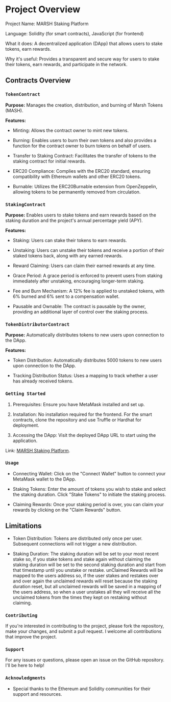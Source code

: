# Project Overview

Project Name: MARSH Staking Platform

Language: Solidity (for smart contracts), JavaScript (for frontend)

What it does: A decentralized application (DApp) that allows users to stake tokens, earn rewards.

Why it's useful: Provides a transparent and secure way for users to stake their tokens, earn rewards, and participate in the network.

## Contracts Overview

### `TokenContract`

**Purpose:** Manages the creation, distribution, and burning of Marsh Tokens (MASH).

**Features:**

- Minting: Allows the contract owner to mint new tokens.

- Burning: Enables users to burn their own tokens and also provides a function for the contract owner to burn tokens on behalf of users.

- Transfer to Staking Contract: Facilitates the transfer of tokens to the staking contract for initial rewards.

- ERC20 Compliance: Complies with the ERC20 standard, ensuring compatibility with Ethereum wallets and other ERC20 tokens.

- Burnable: Utilizes the ERC20Burnable extension from OpenZeppelin, allowing tokens to be permanently removed from circulation.

### `StakingContract`

**Purpose:** Enables users to stake tokens and earn rewards based on the staking duration and the project's annual percentage yield (APY).

**Features:**

- Staking: Users can stake their tokens to earn rewards.

- Unstaking: Users can unstake their tokens and receive a portion of their staked tokens back, along with any earned rewards.

- Reward Claiming: Users can claim their earned rewards at any time.

- Grace Period: A grace period is enforced to prevent users from staking immediately after unstaking, encouraging longer-term staking.

- Fee and Burn Mechanism: A 12% fee is applied to unstaked tokens, with 6% burned and 6% sent to a compensation wallet.

- Pausable and Ownable: The contract is pausable by the owner, providing an additional layer of control over the staking process.

### `TokenDistributorContract`

**Purpose:** Automatically distributes tokens to new users upon connection to the DApp.

**Features:**

- Token Distribution: Automatically distributes 5000 tokens to new users upon connection to the DApp.

- Tracking Distribution Status: Uses a mapping to track whether a user has already received tokens.

### `Getting Started`

1. Prerequisites: Ensure you have MetaMask installed and set up.

2. Installation: No installation required for the frontend. For the smart contracts, clone the repository and use Truffle or Hardhat for deployment.

3. Accessing the DApp: Visit the deployed DApp URL to start using the application.

Link: [MARSH Staking Platform](https://staking-platform-seven.vercel.app/).

### `Usage`

- Connecting Wallet: Click on the "Connect Wallet" button to connect your MetaMask wallet to the DApp.

- Staking Tokens: Enter the amount of tokens you wish to stake and select the staking duration. Click "Stake Tokens" to initiate the staking process.

- Claiming Rewards: Once your staking period is over, you can claim your rewards by clicking on the "Claim Rewards" button.

## Limitations

- Token Distribution: Tokens are distributed only once per user. Subsequent connections will not trigger a new distribution.

- Staking Duration: The staking duration will be set to your most recent stake so, if you stake tokens and stake again without claiming the staking duration will be set to the second staking duration and start from that timestamp until you unstake or restake. unClaimed Rewards will be mapped to the users address so, if the user stakes and restakes over and over again the unclaimed rewards will reset because the staking duration reset, but all unclaimed rewards will be saved in a mapping of the users address, so when a user unstakes all they will receive all the unclaimed tokens from the times they kept on restaking without claiming.

### `Contributing`

If you're interested in contributing to the project, please fork the repository, make your changes, and submit a pull request. I welcome all contributions that improve the project.

### `Support`

For any issues or questions, please open an issue on the GitHub repository. I'll be here to help!

### `Acknowledgments`

- Special thanks to the Ethereum and Solidity communities for their support and resources.
